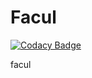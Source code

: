 # Facul

[![Codacy Badge](https://api.codacy.com/project/badge/Grade/e9c78323321d4090a149139e49f0dac3)](https://app.codacy.com/app/idylicaro.se/Facul?utm_source=github.com&utm_medium=referral&utm_content=idylicaro/Facul&utm_campaign=Badge_Grade_Settings)

facul
